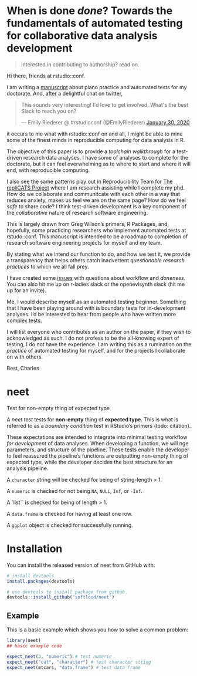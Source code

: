 
<!-- README.md is generated from README.Rmd. Please edit that file -->

# When is done *done*? Towards the fundamentals of automated testing for collaborative data analysis development

> interested in contributing to authorship? read on.

Hi there, friends at rstudio::conf.

I am writing a
[manuscript](https://github.com/softloud/neet/blob/master/analysis/when-is-done-done.Rmd)
about piano practice and automated tests for my doctorate. And, after a
delightful chat on twitter,

<blockquote class="twitter-tweet">

<p lang="en" dir="ltr">

This sounds very interesting\! I'd love to get involved. What's the best
Slack to reach you on?

</p>

— Emily Riederer @ \#rstudioconf (@EmilyRiederer)
<a href="https://twitter.com/EmilyRiederer/status/1222914433980211203?ref_src=twsrc%5Etfw">January
30, 2020</a>

</blockquote>

<script async src="https://platform.twitter.com/widgets.js" charset="utf-8"></script>

it occurs to me what with rstudio::conf on and all, I might be able to
mine some of the finest minds in reproducible computing for data
analysis in R.

The objective of this paper is to provide a *toolchain walkthrough* for
a test-driven research data analyses. I have some of analyses to
complete for the doctorate, but it can feel overwhelming as to where to
start and where it will end, with reproducible computing.

I also see the same patterns play out in Reproducibility Team for [The
repliCATS Project](https://replicats.research.unimelb.edu.au/) where I
am research assisting while I complete my phd. How do we collaborate and
communitcate with each other in a way that reduces anxiety, makes us
feel we are on the same page? How do we feel *safe* to share code? I
think test-driven development is a key component of the *collaborative*
nature of research software engineering.

This is largely drawn from Greg Wilson’s primers, R Packages, and,
hopefully, some practicing researchers who implement automated tests at
rstudo::conf. This manuscript is intended to be a roadmap to completion
of research software engineering projects for myself and my team.

By stating what we intend our function to do, and how we test it, we
provide a transparency that helps others catch inadvertent *questionable
research practices* to which we all fall prey.

I have created some [issues](https://github.com/softloud/neet/issues)
with questions about workflow and *doneness*. You can also hit me up on
r-ladies slack or the openevisynth slack (hit me up for an invite).

Me, I would describe myself as an automated testing beginner. Something
that I have been playing around with is boundary tests for
in-development analyses. I’d be interested to hear from people who have
written more complex tests.

I will list everyone who contributes as an author on the paper, if they
wish to acknowledged as such. I do not profess to be the all-knowing
expert of testing, I do not have the experience. I am writing this as a
rumination on the *practice* of automated testing for myself, and for
the projects I collaborate on with others.

Best, Charles

# neet

<!-- badges: start -->

<!-- badges: end -->

Test for non-empty thing of expected type

A *neet test* tests for **non-empty** thing of **expected type**. This
is what is referred to as a *boundary condition* test in RStudio’s
primers (todo: citation).

These expectations are intended to integrate into minimal testing
workflow *for development* of data analyses. When developing a function,
we will nge parameters, and structure of the pipeline. These tests
enable the developer to feel reassured the pipeline’s functions are
outputting non-empty thing of expected type, while the developer decides
the best structure for an analysis pipeline.

A `character` string will be checked for being of string-length \> 1.

A `numeric` is checked for not being `NA`, `NULL`, `Inf`, or `-Inf`.

A \`list\`\` is checked for being of length \> 1.

A `data.frame` is checked for having at least one row.

A `ggplot` object is checked for successfully running.

# Installation

You can install the released version of neet from GitHub with:

``` r
# install devtools
install.packages(devtools) 

# use devtools to install package from github
devtools::install_github("softloud/neet")
```

## Example

This is a basic example which shows you how to solve a common problem:

``` r
library(neet)
## basic example code

expect_neet(3, "numeric") # test numeric
expect_neet("cat", "character") # test character string
expect_neet(mtcars, "data.frame") # test data frame

 
```
